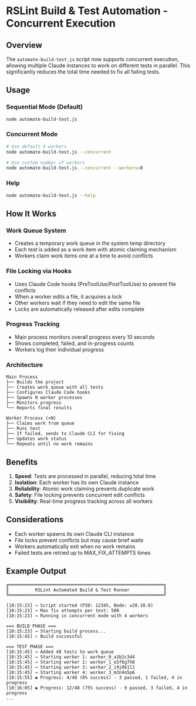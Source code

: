 # RSLint Build & Test Automation - Concurrent Execution

## Overview

The `automate-build-test.js` script now supports concurrent execution, allowing multiple Claude instances to work on different tests in parallel. This significantly reduces the total time needed to fix all failing tests.

## Usage

### Sequential Mode (Default)
```bash
node automate-build-test.js
```

### Concurrent Mode
```bash
# Use default 4 workers
node automate-build-test.js --concurrent

# Use custom number of workers
node automate-build-test.js --concurrent --workers=8
```

### Help
```bash
node automate-build-test.js --help
```

## How It Works

### Work Queue System
- Creates a temporary work queue in the system temp directory
- Each test is added as a work item with atomic claiming mechanism
- Workers claim work items one at a time to avoid conflicts

### File Locking via Hooks
- Uses Claude Code hooks (PreToolUse/PostToolUse) to prevent file conflicts
- When a worker edits a file, it acquires a lock
- Other workers wait if they need to edit the same file
- Locks are automatically released after edits complete

### Progress Tracking
- Main process monitors overall progress every 10 seconds
- Shows completed, failed, and in-progress counts
- Workers log their individual progress

### Architecture
```
Main Process
├── Builds the project
├── Creates work queue with all tests
├── Configures Claude Code hooks
├── Spawns N worker processes
├── Monitors progress
└── Reports final results

Worker Process (×N)
├── Claims work from queue
├── Runs test
├── If failed, sends to Claude CLI for fixing
├── Updates work status
└── Repeats until no work remains
```

## Benefits

1. **Speed**: Tests are processed in parallel, reducing total time
2. **Isolation**: Each worker has its own Claude instance
3. **Reliability**: Atomic work claiming prevents duplicate work
4. **Safety**: File locking prevents concurrent edit conflicts
5. **Visibility**: Real-time progress tracking across all workers

## Considerations

- Each worker spawns its own Claude CLI instance
- File locks prevent conflicts but may cause brief waits
- Workers automatically exit when no work remains
- Failed tests are retried up to MAX_FIX_ATTEMPTS times

## Example Output

```
╔═══════════════════════════════════════════════════════════╗
║          RSLint Automated Build & Test Runner             ║
╚═══════════════════════════════════════════════════════════╝

[10:15:23] → Script started (PID: 12345, Node: v20.10.0)
[10:15:23] → Max fix attempts per test: 500
[10:15:23] → Running in concurrent mode with 4 workers

=== BUILD PHASE ===
[10:15:23] → Starting build process...
[10:15:45] ✓ Build successful

=== TEST PHASE ===
[10:15:45] → Added 48 tests to work queue
[10:15:45] → Starting worker 1: worker_0_a1b2c3d4
[10:15:45] → Starting worker 2: worker_1_e5f6g7h8
[10:15:45] → Starting worker 3: worker_2_i9j0k1l2
[10:15:45] → Starting worker 4: worker_3_m3n4o5p6
[10:15:55] ◆ Progress: 4/48 (8% success) - 3 passed, 1 failed, 4 in progress
[10:16:05] ◆ Progress: 12/48 (75% success) - 9 passed, 3 failed, 4 in progress
...
```
